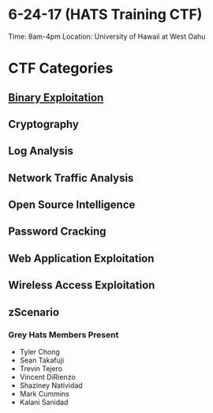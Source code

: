 # 6-24-17 (HATS Training CTF)
Time: 8am-4pm
Location: University of Hawaii at West Oahu

# CTF Categories

## [Binary Exploitation](BinaryExploitation/README.md)

## Cryptography

## Log Analysis

## Network Traffic Analysis

## Open Source Intelligence

## Password Cracking

## Web Application Exploitation

## Wireless Access Exploitation

## zScenario

### Grey Hats Members Present
- Tyler Chong
- Sean Takafuji
- Trevin Tejero
- Vincent DiRienzo
- Shaziney Natividad
- Mark Cummins
- Kalani Sanidad
